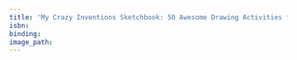 ```yaml
---
title: 'My Crazy Inventions Sketchbook: 50 Awesome Drawing Activities for Young Inventors'
isbn:
binding:
image_path:
---
```


